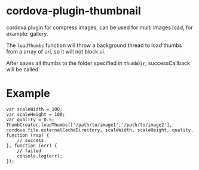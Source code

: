 # cordova-plugin-thumbnail

cordova plugin for compress images, can be used for multi images load, for example: gallery.

The `loadThumbs` function will throw a background thread to load thumbs from a array of uri, so it will not block ui.

After saves all thumbs to the folder specified in `thumbDir`, successCallback will be called.

# Example

    var scaleWidth = 100;
    var scaleHeight = 100;
    var quality = 0.5;
    ThumbCreator.loadThumbs(['/path/to/image1','/path/to/image2'], cordova.file.externalCacheDirectory, scaleWidth, scaleHeight, quality, function (rsp) {
        // success
    }, function (err) {
        // failed
        console.log(err);
    });
